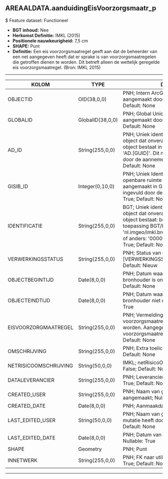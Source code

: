 ﻿## AREAALDATA.aanduidingEisVoorzorgsmaatr_p

$ Feature dataset: Functioneel


* __BGT inhoud:__ Nee
* __Herkomst Definitie:__ IMKL (2015)
* __Positionele nauwkeurigheid:__ 7,5 cm
* __SHAPE:__ Punt
* __Definitie:__ Een eis voorzorgsmaatregel geeft aan dat de beheerder van een net aangegeven heeft dat er sprake is van voorzorgsmaatregelen die getroffen dienen te worden. Dit betreft alleen de wettelijk geregelde eis voorzorgsmaatregel. (Bron: IMKL 2015)


***

|KOLOM                               |TYPE               |DEFINITIE|
|------                              |----               |-----    |
|OBJECTID                            |OID(38,0,0)        |PNH; Intern ArcGIS Identificatienummer, aangemaakt door ArcGIS; Nullable: False; Default: None|
|GLOBALID                            |GlobalID(38,0,0)   |PNH; Global Unique Identifier,  aangemaakt door ArcGIS; Nullable: False; Default: None|
|AD_ID                               |String(255,0,0)    |PNH; Uniek identificatienummer voor het object dat onveranderlijk is zolang het object bestaat in Areaaldata: in format 'AD.[GUID]'. Dit moet worden ingevuld door de aannemer; Nullable: False; Default: None|
|GISIB_ID                            |Integer(0,10,0)    |PNH; Uniek Identificatienummer beheer openbare ruimte (GISIB), wordt aangemaakt in GISIB en mag niet worden ingevuld door de aannemer; Nullable: True; Default: None|
|IDENTIFICATIE                       |String(255,0,0)    |BGT; Uniek identificatienummer voor het object dat onveranderlijk is zolang het object bestaat: bevat indien van toepassing BGT/IMKL ID in format 'nl.imgeo/imkl.bronhouderscode.LokaalID' of anders: '00000'.LokaalID; Nullable: True; Default: None|
|VERWERKINGSSTATUS                   |String(255,0,0)    |PNH; Status van de gegevens; keuzelijst [VERWERKINGSSTATUS]; Nullable: False; Default: Nieuw|
|OBJECTBEGINTIJD                     |Date(8,0,0)        |PNH; Datum waarop het object bij de bronhouder is ontstaan; Nullable: True; Default: None|
|OBJECTEINDTIJD                      |Date(8,0,0)        |PNH; Datum waarop het object bij de bronhouder niet meer geldig is; Nullable: True|
|EISVOORZORGMAATREGEL                |String(255,0,0)    |PNH; Vermelding of er voorzorgsmaatregelen getroffen dienen te worden. Aangegeven wordt wat de voorzorgsmaatregel is; Nullable: True; Default: None|
|OMSCHRIJVING                        |String(255,0,0)    |PNH; Extra toelichting; Nullable: True; Default: None|
|NETRISICOOMSCHRIJVING               |String(50,0,0)     |IMKL; netRisicoOmschrijving; Nullable: False; Default: None|
|DATALEVERANCIER                     |String(255,0,0)    |PNH; Leverancier van de data; Nullable: True; Default: None|
|CREATED_USER                        |String(255,0,0)    |PNH; Naam van gebruiker die de rij heeft aangemaakt; Nullable: True; Default: None|
|CREATED_DATE                        |Date(8,0,0)        |PNH; Aanmaakdatum; Nullable: True|
|LAST_EDITED_USER                    |String(50,0,0)     |PNH; Naam van gebruiker die de laatste mutatie heeft doorgevoerd; Nullable: True; Default: None|
|LAST_EDITED_DATE                    |Date(8,0,0)        |PNH; Datum van de laatste mutatie; Nullable: True|
|SHAPE                               |Geometry           |PNH; Punt|
|INNETWERK                           |String(255,0,0)    |PNH; FK naar utiliteitsNet_tbl; Nullable: True; Default: None|

***
